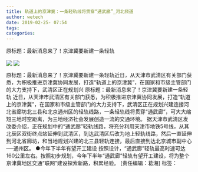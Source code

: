 ```yaml
---
title: 轨道上的京津冀：一条轻轨线将贯穿“通武廊”_河北频道
author: wetech
date: 2019-02-25- 07:54
tags: 
categories: 
---
```

原标题：最新消息来了！京津冀要新建一条轻轨
<!-- more -->
                
<img align="center" border="0" src="http://p1.ifengimg.com/fck/2019_09/731022bed78ae75_w475_h124.jpg" />
                
<img align="center" border="0" src="http://p2.ifengimg.com/a/2016/0810/204c433878d5cf9size1_w16_h16.png" />
            
原标题：最新消息来了！京津冀要新建一条轻轨近日，从天津市武清区有关部门获悉，为积极推进京津冀协同发展，打造“轨道上的京津冀”，在国家和市级主管部门的大力支持下，武清区正在规划兴
原标题：最新消息来了！京津冀要新建一条轻轨
近日，从天津市武清区有关部门获悉，为积极推进京津冀协同发展，打造“轨道上的京津冀”，在国家和市级主管部门的大力支持下，武清区正在规划兴建连接河北省廊坊北三县和北京通州区的轻轨线路，一条轻轨线将贯穿“通武廊”，可大大缩短三地时空距离，为三地经济社会发展创造一流的交通环境。
据天津市武清区发改委介绍，正在规划中的“通武廊”轻轨线路，将充分利用天津市地铁5号线，从其北辰区双街终点站延伸到武清区，到达武清区后改为地上轻轨线路，然后一直延伸到河北省廊坊，和当地规划兴建的北三县轻轨连接，最后直接到达北京城市副中心──通州区。
●今年下半年有望开工建设
按照设计，“通武廊”轻轨最高时速可达160公里左右。按照初步规划，今年下半年“通武廊”轻轨有望开工建设，将为整个京津冀地区交通“联网”建设探索新路，积累经验。
[责任编辑：葛湘]
标签：
 
 
 
             

